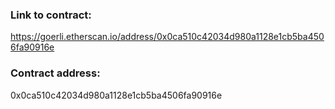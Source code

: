 ### Link to contract:
https://goerli.etherscan.io/address/0x0ca510c42034d980a1128e1cb5ba4506fa90916e

### Contract address:
0x0ca510c42034d980a1128e1cb5ba4506fa90916e